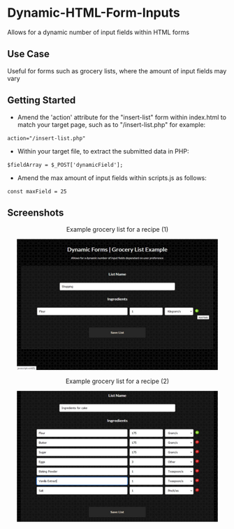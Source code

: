 # Dynamic-HTML-Form-Inputs
Allows for a dynamic number of input fields within HTML forms


## Use Case
Useful for forms such as grocery lists, where the amount of input fields may vary


## Getting Started

* Amend the 'action' attribute for the "insert-list" form within index.html to match your target page, such as to "/insert-list.php" for example:

```
action="/insert-list.php"
```

* Within your target file, to extract the submitted data in PHP:

```
$fieldArray = $_POST['dynamicField'];
```

* Amend the max amount of input fields within scripts.js as follows:

```
const maxField = 25
```


## Screenshots
<p align="center">Example grocery list for a recipe (1)</p>
<p align="center">
  <img width="460" height="300" src="/screenshots/df1.jpg">
</p>
<p align="center">Example grocery list for a recipe (2)</p>
<p align="center">
  <img width="460" height="300" src="/screenshots/df2.jpg">
</p>
